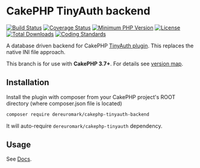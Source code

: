 # CakePHP TinyAuth backend
[![Build Status](https://api.travis-ci.com/dereuromark/cakephp-tinyauth-backend.svg?branch=master)](https://travis-ci.com/dereuromark/cakephp-tinyauth-backend)
[![Coverage Status](https://img.shields.io/codecov/c/github/dereuromark/cakephp-tinyauth-backend/master.svg)](https://codecov.io/github/dereuromark/cakephp-tinyauth-backend?branch=master)
[![Minimum PHP Version](https://img.shields.io/badge/php-%3E%3D%205.6-8892BF.svg)](https://php.net/)
[![License](https://poser.pugx.org/dereuromark/cakephp-tinyauth-backend/license)](https://packagist.org/packages/dereuromark/cakephp-tinyauth-backend)
[![Total Downloads](https://poser.pugx.org/dereuromark/cakephp-tinyauth-backend/d/total)](https://packagist.org/packages/dereuromark/cakephp-tinyauth-backend)
[![Coding Standards](https://img.shields.io/badge/cs-PSR--2--R-yellow.svg)](https://github.com/php-fig-rectified/fig-rectified-standards)

A database driven backend for CakePHP [TinyAuth plugin](https://github.com/dereuromark/cakephp-tinyauth).
This replaces the native INI file approach.

This branch is for use with **CakePHP 3.7+**. For details see [version map](https://github.com/dereuromark/cakephp-tinyauth-backend/wiki#cakephp-version-map).

## Installation

Install the plugin with composer from your CakePHP project's ROOT directory
(where composer.json file is located)

```sh
composer require dereuromark/cakephp-tinyauth-backend
```

It will auto-require `dereuromark/cakephp-tinyauth` dependency.

## Usage
See [Docs](/docs).
